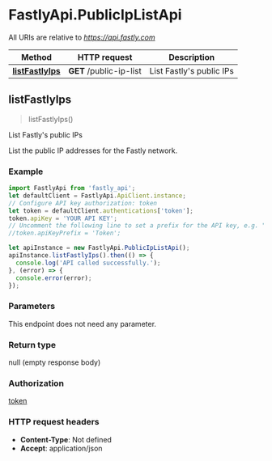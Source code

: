# FastlyApi.PublicIpListApi

All URIs are relative to *https://api.fastly.com*

Method | HTTP request | Description
------------- | ------------- | -------------
[**listFastlyIps**](PublicIpListApi.md#listFastlyIps) | **GET** /public-ip-list | List Fastly&#39;s public IPs



## listFastlyIps

> listFastlyIps()

List Fastly&#39;s public IPs

List the public IP addresses for the Fastly network.

### Example

```javascript
import FastlyApi from 'fastly_api';
let defaultClient = FastlyApi.ApiClient.instance;
// Configure API key authorization: token
let token = defaultClient.authentications['token'];
token.apiKey = 'YOUR API KEY';
// Uncomment the following line to set a prefix for the API key, e.g. "Token" (defaults to null)
//token.apiKeyPrefix = 'Token';

let apiInstance = new FastlyApi.PublicIpListApi();
apiInstance.listFastlyIps().then(() => {
  console.log('API called successfully.');
}, (error) => {
  console.error(error);
});

```

### Parameters

This endpoint does not need any parameter.

### Return type

null (empty response body)

### Authorization

[token](../README.md#token)

### HTTP request headers

- **Content-Type**: Not defined
- **Accept**: application/json


